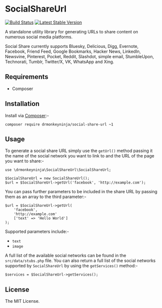 SocialShareUrl
==============

[![Build Status](https://travis-ci.org/drmonkeyninja/social-share-url.svg)](https://travis-ci.org/drmonkeyninja/social-share-url) [![Latest Stable Version](https://poser.pugx.org/drmonkeyninja/social-share-url/version)](https://packagist.org/packages/drmonkeyninja/social-share-url)

A standalone utility library for generating URLs to share content on numerous social media platforms.

Social Share currently supports Bluesky, Delicious, Digg, Evernote, Facebook, Friend Feed, Google Bookmarks, Hacker News, LinkedIn, Newsvine, Pinterest, Pocket, Reddit, Slashdot, simple email, StumbleUpon, Technorati, Tumblr, Twitter/X, VK, WhatsApp and Xing.

Requirements
------------

* Composer

Installation
------------

Install via [Composer](https://getcomposer.org):-

	composer require drmonkeyninja/social-share-url ~1

Usage
-----

To generate a social share URL simply use the `getUrl()` method passing it the name of the social network you want to link to and the URL of the page you want to share:-

	use \drmonkeyninja\SocialShareUrl\SocialShareUrl;

    $SocialShareUrl = new SocialShareUrl();
    $url = $SocialShareUrl->getUrl('facebook', 'http://example.com');

You can pass further parameters to be included in the share URL by passing them as an array to the third parameter:-

	$url = $SocialShareUrl->getUrl(
		'facebook',
		'http://example.com'
		['text' => 'Hello World']
	);

Supported parameters include:-

* `text`
* `image`

A full list of the available social networks can be found in the `src/data/stubs.php` file. You can also return a full list of the social networks supported by `SocialShareUrl` by using the `getServices()` method:-

	$services = $SocialShareUrl->getServices();

License
-------

The MIT License.
